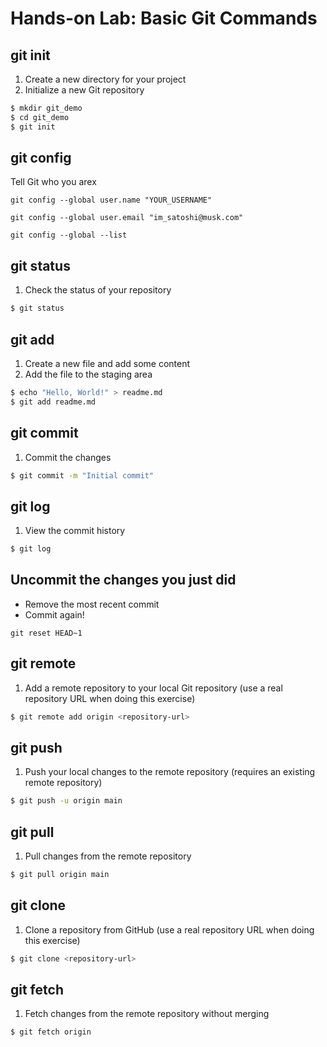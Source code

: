 # Hands-on Lab: Basic Git Commands

## git init

1. Create a new directory for your project
2. Initialize a new Git repository

```bash
$ mkdir git_demo
$ cd git_demo
$ git init
```

## git config

Tell Git who you arex

```
git config --global user.name "YOUR_USERNAME"

git config --global user.email "im_satoshi@musk.com"

git config --global --list
```

## git status

1. Check the status of your repository

```bash
$ git status
```

## git add

1. Create a new file and add some content
2. Add the file to the staging area

```bash
$ echo "Hello, World!" > readme.md
$ git add readme.md
```

## git commit

1. Commit the changes

```bash
$ git commit -m "Initial commit"
```

## git log

1. View the commit history

```bash
$ git log
```

## Uncommit the changes you just did 

- Remove the most recent commit
- Commit again!

```
git reset HEAD~1
```



## git remote

1. Add a remote repository to your local Git repository (use a real repository URL when doing this exercise)

```bash
$ git remote add origin <repository-url>
```

## git push

1. Push your local changes to the remote repository (requires an existing remote repository)

```bash
$ git push -u origin main
```

## git pull

1. Pull changes from the remote repository

```bash
$ git pull origin main
```

## git clone

1. Clone a repository from GitHub (use a real repository URL when doing this exercise)

```bash
$ git clone <repository-url>
```

## git fetch

1. Fetch changes from the remote repository without merging

```bash
$ git fetch origin
```